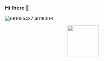 ### Hi there 👋

![691055437 401900-1](https://user-images.githubusercontent.com/108649296/203930495-986ef186-fd6a-478f-8c75-8751b2fe26c0.gif)

<div id="header" align="center">
  <img src="https://media.giphy.com/media/M9gbBd9nbDrOTu1Mqx/giphy.gif](https://user-images.githubusercontent.com/108649296/203930495-986ef186-fd6a-478f-8c75-8751b2fe26c0.gif" width="100"/>
</div>
<!--
**thk61159/thk61159** is a ✨ _special_ ✨ repository because its `README.md` (this file) appears on your GitHub profile.

Here are some ideas to get you started:

- 🔭 I’m currently working on ...
- 🌱 I’m currently learning ...
- 👯 I’m looking to collaborate on ...
- 🤔 I’m looking for help with ...
- 💬 Ask me about ...
- 📫 How to reach me: ...
- 😄 Pronouns: ...
- ⚡ Fun fact: ...
-->
